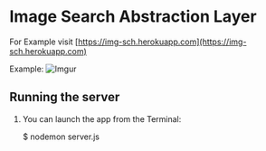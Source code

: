 # Image Search Abstraction Layer

For Example visit [https://img-sch.herokuapp.com](https://img-sch.herokuapp.com)

Example:
![Imgur](http://i.imgur.com/8mAbKAQ.png)
## Running the server

1) You can launch the app from the Terminal:

    $ nodemon server.js